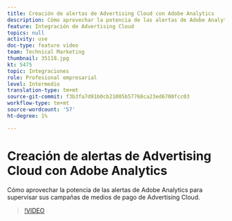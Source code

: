 ```yaml
---
title: Creación de alertas de Advertising Cloud con Adobe Analytics
description: Cómo aprovechar la potencia de las alertas de Adobe Analytics para supervisar sus campañas de medios de pago de Advertising Cloud.
feature: Integración de Advertising Cloud
topics: null
activity: use
doc-type: feature video
team: Technical Marketing
thumbnail: 35118.jpg
kt: 5475
topic: Integraciones
role: Profesional empresarial
level: Intermedio
translation-type: tm+mt
source-git-commit: f3b3fa7d91b0cb21005b57768ca23ed6700fcc03
workflow-type: tm+mt
source-wordcount: '57'
ht-degree: 1%

---
```



# Creación de alertas de Advertising Cloud con Adobe Analytics

Cómo aprovechar la potencia de las alertas de Adobe Analytics para supervisar sus campañas de medios de pago de Advertising Cloud.

>[!VIDEO](https://video.tv.adobe.com/v/35118/?quality=12&learn=on)
